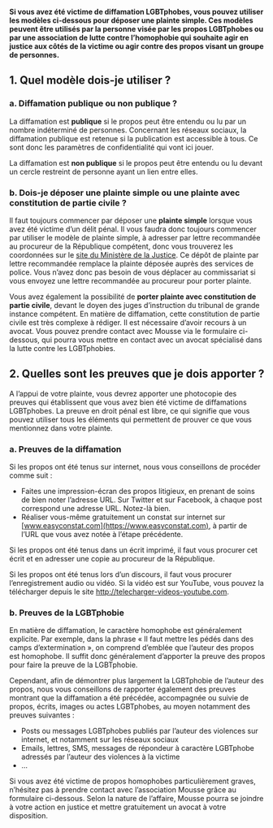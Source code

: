 **Si vous avez été victime de diffamation LGBTphobes, vous pouvez utiliser les modèles ci-dessous pour déposer une plainte simple. Ces modèles peuvent être utilisés par la personne visée par les propos LGBTphobes ou par une association de lutte contre l’homophobie qui souhaite agir en justice aux côtés de la victime ou agir contre des propos visant un groupe de personnes.** 


## 1. Quel modèle dois-je utiliser ? 

### a. Diffamation publique ou non publique ?

La diffamation est **publique** si le propos peut être entendu ou lu par un nombre indéterminé de personnes. Concernant les réseaux sociaux, la diffamation publique est retenue si la publication est accessible à tous. Ce sont donc les paramètres de confidentialité qui vont ici jouer. 

La diffamation est **non publique** si le propos peut être entendu ou lu devant un cercle restreint de personne ayant un lien entre elles.


### b. Dois-je déposer une plainte simple ou une plainte avec constitution de partie civile ?  

Il faut toujours commencer par déposer une **plainte simple** lorsque vous avez été victime d’un délit pénal. Il vous faudra donc toujours commencer par utiliser le modèle de plainte simple, à adresser par lettre recommandée au procureur de la République compétent, donc vous trouverez les coordonnées sur le [site du Ministère de la Justice](http://www.justice.gouv.fr/). Ce dépôt de plainte par lettre recommandée remplace la plainte déposée auprès des services de police. Vous n’avez donc pas besoin de vous déplacer au commissariat si vous envoyez une lettre recommandée au procureur pour porter plainte. 

Vous avez également la possibilité de **porter plainte avec constitution de partie civile**, devant le doyen des juges d’instruction du tribunal de grande instance compétent. En matière de diffamation, cette constitution de partie civile est très complexe à rédiger. Il est nécessaire d’avoir recours à un avocat. Vous pouvez prendre contact avec Mousse via le formulaire ci-dessous, qui pourra vous mettre en contact avec un avocat spécialisé dans la lutte contre les LGBTphobies. 


## 2. Quelles sont les preuves que je dois apporter ?

A l’appui de votre plainte, vous devrez apporter une photocopie des preuves qui établissent que vous avez bien été victime de diffamations LGBTphobes. La preuve en droit pénal est libre, ce qui signifie que vous pouvez utiliser tous les éléments qui permettent de prouver ce que vous mentionnez dans votre plainte. 

### a. Preuves de la diffamation

Si les propos ont été tenus sur internet, nous vous conseillons de procéder comme suit : 
* Faites une impression-écran des propos litigieux, en prenant de soins de bien noter l’adresse URL. Sur Twitter et sur Facebook, à chaque post correspond une adresse URL. Notez-là bien. 
* Réaliser vous-même gratuitement un constat sur internet sur [www.easyconstat.com](https://www.easyconstat.com), à partir de l’URL que vous avez notée à l’étape précédente.  

Si les propos ont été tenus dans un écrit imprimé, il faut vous procurer cet écrit et en adresser une copie au procureur de la République. 

Si les propos ont été tenus lors d’un discours, il faut vous procurer l’enregistrement audio ou vidéo. Si la vidéo est sur YouTube, vous pouvez la télécharger depuis le site http://telecharger-videos-youtube.com. 


### b. Preuves de la LGBTphobie

En matière de diffamation, le caractère homophobe est généralement explicite. Par exemple, dans la phrase « Il faut mettre les pédés dans des camps d’extermination », on comprend d’emblée que l’auteur des propos est homophobe. Il suffit donc généralement d’apporter la preuve des propos pour faire la preuve de la LGBTphobie.

Cependant, afin de démontrer plus largement la LGBTphobie de l’auteur des propos, nous vous conseillons de rapporter également des preuves montrant que la diffamation a été précédée, accompagnée ou suivie de propos, écrits, images ou actes LGBTphobes, au moyen notamment des preuves suivantes : 
* Posts ou messages LGBTphobes publiés par l’auteur des violences sur internet, et notamment sur les réseaux sociaux
* Emails, lettres, SMS, messages de répondeur à caractère LGBTphobe adressés par l’auteur des violences à la victime
* …


Si vous avez été victime de propos homophobes particulièrement graves, n’hésitez pas à prendre contact avec l’association Mousse grâce au formulaire ci-dessous. Selon la nature de l’affaire, Mousse pourra se joindre à votre action en justice et mettre gratuitement un avocat à votre disposition.

